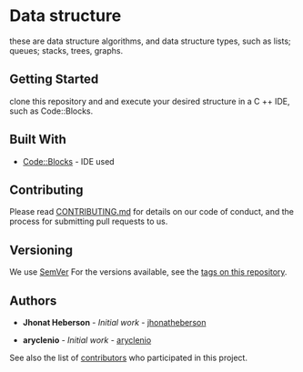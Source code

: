# Data structure

these are data structure algorithms, and data structure types, such as lists; queues; stacks, trees, graphs.

## Getting Started

clone this repository and and execute your desired structure in a C ++ IDE, such as Code::Blocks.


## Built With

* [Code::Blocks](http://www.codeblocks.org/) - IDE used


## Contributing

Please read [CONTRIBUTING.md](https://github.com/jhonatheberson/data-structure/blob/master/CONTRIBUTING.md) for details on our code of conduct, and the process for submitting pull requests to us.

## Versioning

We use [SemVer](http://semver.org/) For the versions available, see the [tags on this repository](https://github.com/jhonatheberson/data-structure/tags).

## Authors

* **Jhonat Heberson** - *Initial work* - [jhonatheberson](https://github.com/jhonatheberson/)

* **aryclenio** - *Initial work* - [aryclenio](https://github.com/aryclenio)


See also the list of [contributors](https://github.com/jhonatheberson/data-structure/contributors) who participated in this project.




